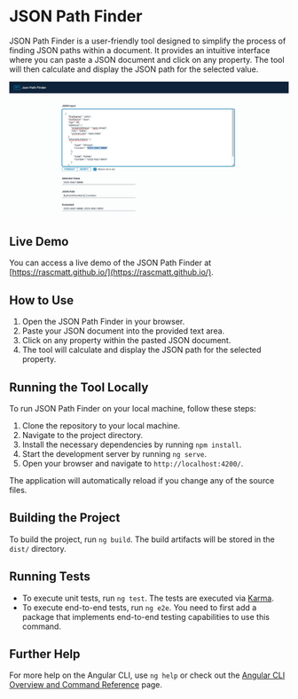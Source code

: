 # JSON Path Finder

JSON Path Finder is a user-friendly tool designed to simplify the process of finding JSON paths within a document. It provides an intuitive interface where you can paste a JSON document and click on any property. The tool will then calculate and display the JSON path for the selected value.

<img src="img.png" alt="JSON Path Finder Screenshot" width="700"/>

## Live Demo

You can access a live demo of the JSON Path Finder at [https://rascmatt.github.io/](https://rascmatt.github.io/).

## How to Use

1. Open the JSON Path Finder in your browser.
2. Paste your JSON document into the provided text area.
3. Click on any property within the pasted JSON document.
4. The tool will calculate and display the JSON path for the selected property.

## Running the Tool Locally

To run JSON Path Finder on your local machine, follow these steps:

1. Clone the repository to your local machine.
2. Navigate to the project directory.
3. Install the necessary dependencies by running `npm install`.
4. Start the development server by running `ng serve`.
5. Open your browser and navigate to `http://localhost:4200/`.

The application will automatically reload if you change any of the source files.

## Building the Project

To build the project, run `ng build`. The build artifacts will be stored in the `dist/` directory.

## Running Tests

- To execute unit tests, run `ng test`. The tests are executed via [Karma](https://karma-runner.github.io).
- To execute end-to-end tests, run `ng e2e`. You need to first add a package that implements end-to-end testing capabilities to use this command.

## Further Help

For more help on the Angular CLI, use `ng help` or check out the [Angular CLI Overview and Command Reference](https://angular.io/cli) page.
